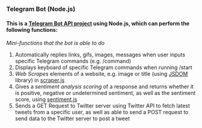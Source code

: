### Telegram Bot (Node.js)
#### This is a [Telegram Bot API project](https://github.com/cedric130813/telegram-bot-node-js/blob/main/telegram-bot.js) using Node.js, which can perform the following functions:
*Mini-functions that the bot is able to do*
1. Automatically replies links, gifs, images, messages when user inputs specific Telegram commands (e.g. /command)
2. Displays keyboard of specific Telegram commands when running /start
3. *Web Scrapes* elements of a website, e.g. image or title (using [JSDOM](https://www.npmjs.com/package/jsdom) library) in [scraper.js](https://github.com/cedric130813/telegram-bot-node-js/blob/main/scraper.js)
4. Gives a *sentiment analysis scoring* of a response and returns whether it is positive, negative or undetermined sentiment, as well as the sentiment score, using [sentiment.js](https://www.npmjs.com/package/sentiment)
5. Sends a GET Request to Twitter server using Twitter API to fetch latest tweets from a specific user, as well as able to send a POST request to send data to the Twitter server to post a tweet
